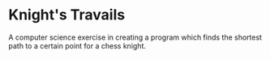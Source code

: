 # Knight's Travails

A computer science exercise in creating a program which finds the shortest path
to a certain point for a chess knight.
